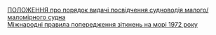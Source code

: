 [ПОЛОЖЕННЯ про порядок видачі посвідчення судноводія малого/маломірного судна](https://zakon.rada.gov.ua/laws/show/z0831-13)  
[Міжнародні правила попередження зіткнень на морі 1972 року](https://zakon.rada.gov.ua/laws/show/995_137#o60)
